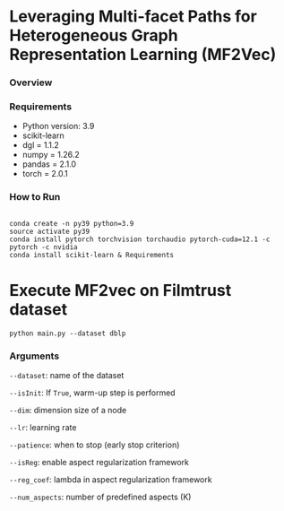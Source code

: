 # Leveraging Multi-facet Paths for Heterogeneous Graph Representation Learning (MF2Vec)



### Overview

### Requirements
- Python version: 3.9
- scikit-learn
- dgl = 1.1.2
- numpy = 1.26.2
- pandas = 2.1.0
- torch = 2.0.1

### How to Run
````

conda create -n py39 python=3.9
source activate py39
conda install pytorch torchvision torchaudio pytorch-cuda=12.1 -c pytorch -c nvidia
conda install scikit-learn & Requirements
````

# Execute MF2vec on Filmtrust dataset
````
python main.py --dataset dblp 
````

### Arguments

````--dataset````: name of the dataset

````--isInit````: If ````True````, warm-up step is performed

````--dim````: dimension size of a node

````--lr````: learning rate

````--patience````: when to stop (early stop criterion)

````--isReg````: enable aspect regularization framework

````--reg_coef````: lambda in aspect regularization framework

````--num_aspects````: number of predefined aspects (K)
